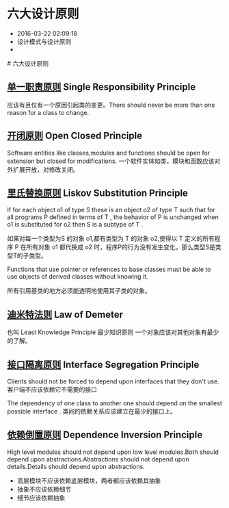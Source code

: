 # 六大设计原则
- 2016-03-22 02:09:18
- 设计模式与设计原则
- 

<!--markdown--># 六大设计原则

## [单一职责原则][1] Single Responsibility Principle 
应该有且仅有一个原因引起类的变更。There should never be more than one reason for a class to change.

## [开闭原则][2] Open Closed Principle
Software entities like classes,modules and functions should be open for extension but closed for modifications.
一个软件实体如类，模块和函数应该对外扩展开放，对修改关闭。

## [里氏替换原则][3] Liskov Substitution Principle

If for each object o1 of type S these is an object o2 of type T such that for all programs P defined in terms of T , the behavior of P is unchanged when o1 is substituted for o2 then S is a subtype of T .

如果对每一个类型为S 的对象 o1,都有类型为 T 的对象 o2,使得以 T 定义的所有程序 P 在所有对象 o1 都代换成 o2 时，程序P的行为没有发生变化，那么类型S是类型T的子类型。

Functions that use pointer or references to base classes must be able to use objects of derived classes without knowing it.

所有引用基类的地方必须能透明地使用其子类的对象。

## [迪米特法则][4] Law of Demeter 
也叫 Least Knowledge Principle 最少知识原则
一个对象应该对其他对象有最少的了解。

## [接口隔离原则][5] Interface Segregation Principle

Clients should not be forced to depend upon interfaces that they don't use.
客户端不应该依赖它不需要的接口

The dependency of one class to another one should depend on the smallest possible interface .
类间的依赖关系应该建立在最少的接口上。

## [依赖倒置原则][6] Dependence Inversion Principle

High level modules should not depend upon low level modules.Both should depend upon abstractions.Abstractions should not depend upon details.Details should depend upon abstractions.

 - 高层模块不应该依赖底层模块，两者都应该依赖其抽象
 - 抽象不应该依赖细节
 - 细节应该依赖抽象


  [1]: http://www.binkery.com/archives/455.html
  [2]: http://www.binkery.com/archives/458.html
  [3]: http://www.binkery.com/archives/456.html
  [4]: http://www.binkery.com/archives/457.html
  [5]: http://www.binkery.com/archives/459.html
  [6]: http://www.binkery.com/archives/460.html